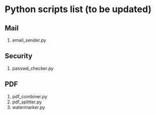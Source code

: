 # Python scripts list (to be updated)

## Mail
1. email_sender.py

## Security
1. passwd_checker.py

## PDF
1. pdf_combiner.py
2. pdf_splitter.py
3. watermarker.py
